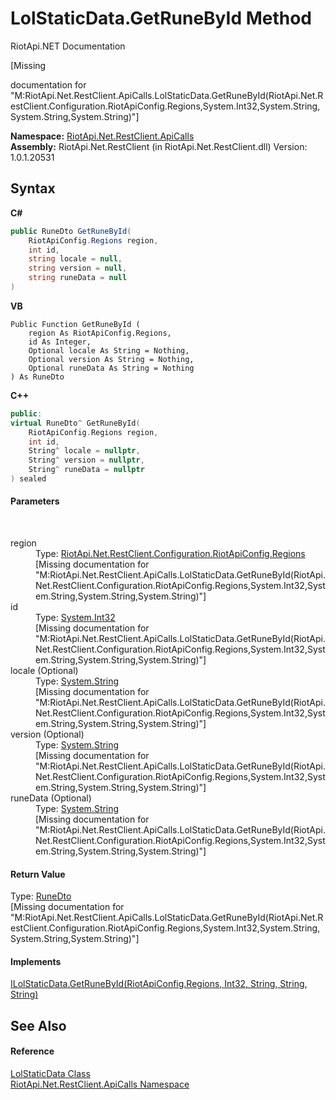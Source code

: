 # LolStaticData.GetRuneById Method 
RiotApi.NET Documentation 

\[Missing <summary> documentation for "M:RiotApi.Net.RestClient.ApiCalls.LolStaticData.GetRuneById(RiotApi.Net.RestClient.Configuration.RiotApiConfig.Regions,System.Int32,System.String,System.String,System.String)"\]

**Namespace:**&nbsp;<a href="ce503962-9d76-4097-585e-86aa8997f5c3">RiotApi.Net.RestClient.ApiCalls</a><br />**Assembly:**&nbsp;RiotApi.Net.RestClient (in RiotApi.Net.RestClient.dll) Version: 1.0.1.20531

## Syntax

**C#**<br />
``` C#
public RuneDto GetRuneById(
	RiotApiConfig.Regions region,
	int id,
	string locale = null,
	string version = null,
	string runeData = null
)
```

**VB**<br />
``` VB
Public Function GetRuneById ( 
	region As RiotApiConfig.Regions,
	id As Integer,
	Optional locale As String = Nothing,
	Optional version As String = Nothing,
	Optional runeData As String = Nothing
) As RuneDto
```

**C++**<br />
``` C++
public:
virtual RuneDto^ GetRuneById(
	RiotApiConfig.Regions region, 
	int id, 
	String^ locale = nullptr, 
	String^ version = nullptr, 
	String^ runeData = nullptr
) sealed
```


#### Parameters
&nbsp;<dl><dt>region</dt><dd>Type: <a href="4d977124-7072-aed6-d4c3-44de17e37ee2">RiotApi.Net.RestClient.Configuration.RiotApiConfig.Regions</a><br />\[Missing <param name="region"/> documentation for "M:RiotApi.Net.RestClient.ApiCalls.LolStaticData.GetRuneById(RiotApi.Net.RestClient.Configuration.RiotApiConfig.Regions,System.Int32,System.String,System.String,System.String)"\]</dd><dt>id</dt><dd>Type: <a href="http://msdn2.microsoft.com/en-us/library/td2s409d" target="_blank">System.Int32</a><br />\[Missing <param name="id"/> documentation for "M:RiotApi.Net.RestClient.ApiCalls.LolStaticData.GetRuneById(RiotApi.Net.RestClient.Configuration.RiotApiConfig.Regions,System.Int32,System.String,System.String,System.String)"\]</dd><dt>locale (Optional)</dt><dd>Type: <a href="http://msdn2.microsoft.com/en-us/library/s1wwdcbf" target="_blank">System.String</a><br />\[Missing <param name="locale"/> documentation for "M:RiotApi.Net.RestClient.ApiCalls.LolStaticData.GetRuneById(RiotApi.Net.RestClient.Configuration.RiotApiConfig.Regions,System.Int32,System.String,System.String,System.String)"\]</dd><dt>version (Optional)</dt><dd>Type: <a href="http://msdn2.microsoft.com/en-us/library/s1wwdcbf" target="_blank">System.String</a><br />\[Missing <param name="version"/> documentation for "M:RiotApi.Net.RestClient.ApiCalls.LolStaticData.GetRuneById(RiotApi.Net.RestClient.Configuration.RiotApiConfig.Regions,System.Int32,System.String,System.String,System.String)"\]</dd><dt>runeData (Optional)</dt><dd>Type: <a href="http://msdn2.microsoft.com/en-us/library/s1wwdcbf" target="_blank">System.String</a><br />\[Missing <param name="runeData"/> documentation for "M:RiotApi.Net.RestClient.ApiCalls.LolStaticData.GetRuneById(RiotApi.Net.RestClient.Configuration.RiotApiConfig.Regions,System.Int32,System.String,System.String,System.String)"\]</dd></dl>

#### Return Value
Type: <a href="714f9df7-c9f5-1bfb-ef95-fcf902b44e13">RuneDto</a><br />\[Missing <returns> documentation for "M:RiotApi.Net.RestClient.ApiCalls.LolStaticData.GetRuneById(RiotApi.Net.RestClient.Configuration.RiotApiConfig.Regions,System.Int32,System.String,System.String,System.String)"\]

#### Implements
<a href="16623ec2-7235-f40f-9abb-e8dac99ba0f4">ILolStaticData.GetRuneById(RiotApiConfig.Regions, Int32, String, String, String)</a><br />

## See Also


#### Reference
<a href="8a32866b-afa0-cd3e-c2d3-ceb87ff1dce1">LolStaticData Class</a><br /><a href="ce503962-9d76-4097-585e-86aa8997f5c3">RiotApi.Net.RestClient.ApiCalls Namespace</a><br />